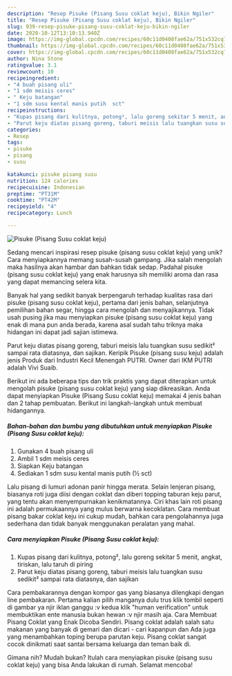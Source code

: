 ```yaml
---
description: "Resep Pisuke (Pisang Susu coklat keju), Bikin Ngiler"
title: "Resep Pisuke (Pisang Susu coklat keju), Bikin Ngiler"
slug: 939-resep-pisuke-pisang-susu-coklat-keju-bikin-ngiler
date: 2020-10-12T13:10:13.940Z
image: https://img-global.cpcdn.com/recipes/60c11d0408fae62a/751x532cq70/pisuke-pisang-susu-coklat-keju-foto-resep-utama.jpg
thumbnail: https://img-global.cpcdn.com/recipes/60c11d0408fae62a/751x532cq70/pisuke-pisang-susu-coklat-keju-foto-resep-utama.jpg
cover: https://img-global.cpcdn.com/recipes/60c11d0408fae62a/751x532cq70/pisuke-pisang-susu-coklat-keju-foto-resep-utama.jpg
author: Nina Stone
ratingvalue: 3.1
reviewcount: 10
recipeingredient:
- "4 buah pisang uli"
- "1 sdm meisis ceres"
- " Keju batangan"
- "1 sdm susu kental manis putih  sct"
recipeinstructions:
- "Kupas pisang dari kulitnya, potong², lalu goreng sekitar 5 menit, angkat, tiriskan, lalu taruh di piring"
- "Parut keju diatas pisang goreng, taburi meisis lalu tuangkan susu sedikit² sampai rata diatasnya, dan sajikan"
categories:
- Resep
tags:
- pisuke
- pisang
- susu

katakunci: pisuke pisang susu 
nutrition: 124 calories
recipecuisine: Indonesian
preptime: "PT31M"
cooktime: "PT42M"
recipeyield: "4"
recipecategory: Lunch

---
```



![Pisuke (Pisang Susu coklat keju)](https://img-global.cpcdn.com/recipes/60c11d0408fae62a/751x532cq70/pisuke-pisang-susu-coklat-keju-foto-resep-utama.jpg)

Sedang mencari inspirasi resep pisuke (pisang susu coklat keju) yang unik? Cara menyiapkannya memang susah-susah gampang. Jika salah mengolah maka hasilnya akan hambar dan bahkan tidak sedap. Padahal pisuke (pisang susu coklat keju) yang enak harusnya sih memiliki aroma dan rasa yang dapat memancing selera kita.

Banyak hal yang sedikit banyak berpengaruh terhadap kualitas rasa dari pisuke (pisang susu coklat keju), pertama dari jenis bahan, selanjutnya pemilihan bahan segar, hingga cara mengolah dan menyajikannya. Tidak usah pusing jika mau menyiapkan pisuke (pisang susu coklat keju) yang enak di mana pun anda berada, karena asal sudah tahu triknya maka hidangan ini dapat jadi sajian istimewa.

Parut keju diatas pisang goreng, taburi meisis lalu tuangkan susu sedikit² sampai rata diatasnya, dan sajikan. Keripik Pisuke (pisang susu keju) adalah jenis Produk dari Industri Kecil Menengah PUTRI. Owner dari IKM PUTRI adalah Vivi Suaib.


Berikut ini ada beberapa tips dan trik praktis yang dapat diterapkan untuk mengolah pisuke (pisang susu coklat keju) yang siap dikreasikan. Anda dapat menyiapkan Pisuke (Pisang Susu coklat keju) memakai 4 jenis bahan dan 2 tahap pembuatan. Berikut ini langkah-langkah untuk membuat hidangannya.

<!--inarticleads1-->

##### Bahan-bahan dan bumbu yang dibutuhkan untuk menyiapkan Pisuke (Pisang Susu coklat keju):

1. Gunakan 4 buah pisang uli
1. Ambil 1 sdm meisis ceres
1. Siapkan  Keju batangan
1. Sediakan 1 sdm susu kental manis putih (½ sct)


Lalu pisang di lumuri adonan panir hingga merata. Selain lenjeran pisang, biasanya roti juga diisi dengan coklat dan diberi topping taburan keju parut, yang tentu akan menyempurnakan kenikmatannya. Ciri khas lain roti pisang ini adalah permukaannya yang mulus berwarna kecoklatan. Cara membuat pisang bakar coklat keju ini cukup mudah, bahkan cara pengolahannya juga sederhana dan tidak banyak menggunakan peralatan yang mahal. 

<!--inarticleads2-->

##### Cara menyiapkan Pisuke (Pisang Susu coklat keju):

1. Kupas pisang dari kulitnya, potong², lalu goreng sekitar 5 menit, angkat, tiriskan, lalu taruh di piring
1. Parut keju diatas pisang goreng, taburi meisis lalu tuangkan susu sedikit² sampai rata diatasnya, dan sajikan


Cara pembakarannya dengan kompor gas yang biasanya dilengkapi dengan line pembakaran. Pertama kalian pilih manganya dulu trus klik tombil seperti di gambar ya njir iklan ganggu :v kedua klik &#34;human verification&#34; untuk membuktikan ente manusia bukan hewan :v njir masih aja. Cara Membuat Pisang Coklat yang Enak Dicoba Sendiri. Pisang coklat adalah salah satu makanan yang banyak di gemari dan dicari - cari kapanpun dan Ada juga yang menambahkan toping berupa parutan keju. Pisang coklat sangat cocok dinikmati saat santai bersama keluarga dan teman baik di. 

Gimana nih? Mudah bukan? Itulah cara menyiapkan pisuke (pisang susu coklat keju) yang bisa Anda lakukan di rumah. Selamat mencoba!
